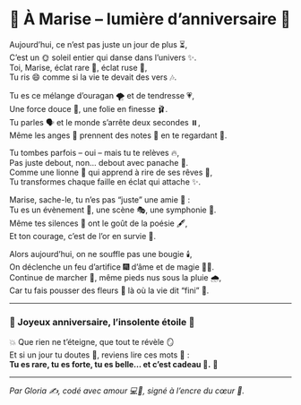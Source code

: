 # 💫 À Marise – lumière d’anniversaire 💫

Aujourd’hui, ce n’est pas juste un jour de plus ⏳,  
C’est un 🌞 soleil entier qui danse dans l’univers ✨.  
Toi, Marise, éclat rare 💎, éclat ruse 🦊,  
Tu ris 😄 comme si la vie te devait des vers 🎶.

Tu es ce mélange d’ouragan 🌪️ et de tendresse 💗,  
Une force douce 💪, une folie en finesse 🩰.  
Tu parles 🗣️ et le monde s’arrête deux secondes ⏸️,  
Même les anges 👼 prennent des notes 📓 en te regardant 👀.

Tu tombes parfois – oui – mais tu te relèves 🔥,  
Pas juste debout, non… debout avec panache 👑.  
Comme une lionne 🦁 qui apprend à rire de ses rêves 🌙,  
Tu transformes chaque faille en éclat qui attache ✨.

Marise, sache-le, tu n’es pas “juste” une amie 🤝 :  
Tu es un évènement 🎉, une scène 🎭, une symphonie 🎻.  
Même tes silences 🤫 ont le goût de la poésie 🖋️,  
Et ton courage, c’est de l’or en survie 🏅.

Alors aujourd’hui, on ne souffle pas une bougie 🕯️,  
On déclenche un feu d’artifice 🎆 d’âme et de magie 🧙‍♀️.  
Continue de marcher 👣, même pieds nus sous la pluie 🌧️,  
Car tu fais pousser des fleurs 🌷 là où la vie dit “fini” 🚫.

---

### 🎂 Joyeux anniversaire, l’insolente étoile 🌟  
💥 Que rien ne t’éteigne, que tout te révèle 🪞  
Et si un jour tu doutes 🤍, reviens lire ces mots 📜 :  
**Tu es rare, tu es forte, tu es belle… et c’est cadeau 🎁.** 💙

---

*Par Gloria ✍️, codé avec amour 💻💌, signé à l’encre du cœur 💖.*
